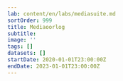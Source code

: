 ```yaml
---
lab: content/en/labs/mediasuite.md
sortOrder: 999
title: Mediaoorlog
subtitle:
image: ''
tags: []
datasets: []
startDate: 2020-01-01T23:00:00Z
endDate: 2023-01-01T23:00:00Z
---
```

